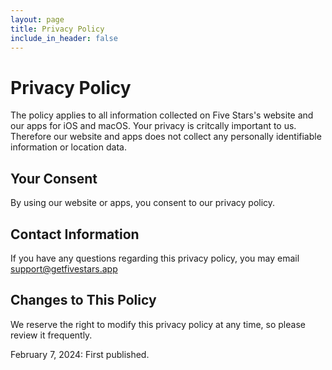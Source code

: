 ```yaml
---
layout: page
title: Privacy Policy
include_in_header: false
---
```


# Privacy Policy

The policy applies to all information collected on Five Stars's website and our apps for iOS and macOS. Your privacy is critcally important to us. Therefore our website and apps does not collect any personally identifiable information or location data.

## Your Consent

By using our website or apps, you consent to our privacy policy.

## Contact Information

If you have any questions regarding this privacy policy, you may email support@getfivestars.app

## Changes to This Policy

We reserve the right to modify this privacy policy at any time, so please review it frequently.

February 7, 2024: First published.
